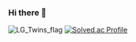 ### Hi there 👋
![LG_Twins_flag](https://github.com/sammool/sammool/assets/105445576/3ae7ab0f-3eda-4981-b899-c434e6f39157) [![Solved.ac Profile](http://mazassumnida.wtf/api/v2/generate_badge?boj=sammool2003)](https://solved.ac/sammool2003/)



